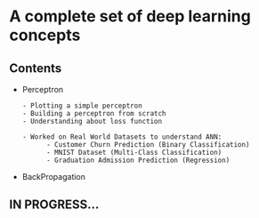 <h1>A complete set of deep learning concepts</h1>

<h2>Contents</h2>

- Perceptron

      - Plotting a simple perceptron
      - Building a perceptron from scratch
      - Understanding about loss function

      - Worked on Real World Datasets to understand ANN:
            - Customer Churn Prediction (Binary Classification)
            - MNIST Dataset (Multi-Class Classification)
            - Graduation Admission Prediction (Regression)

- BackPropagation

<h2>IN PROGRESS...</h2>

